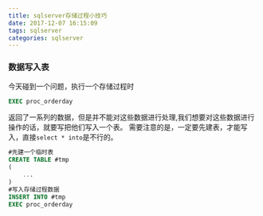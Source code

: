 ```yaml
---
title: sqlserver存储过程小技巧
date: 2017-12-07 16:15:09
tags: sqlserver
categories: sqlserver
---
```


### 数据写入表
今天碰到一个问题，执行一个存储过程时
```sql
EXEC proc_orderday
```
返回了一系列的数据，但是并不能对这些数据进行处理,我们想要对这些数据进行操作的话，就要写把他们写入一个表。
需要注意的是，一定要先建表，才能写入，直接`select * into`是不行的。
```SQL
#先建一个临时表
CREATE TABLE #tmp
(
	...
)
#写入存储过程数据
INSERT INTO #tmp
EXEC proc_orderday
```